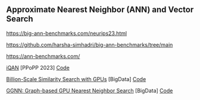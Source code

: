 ## Approximate Nearest Neighbor (ANN) and Vector Search

https://big-ann-benchmarks.com/neurips23.html

https://github.com/harsha-simhadri/big-ann-benchmarks/tree/main

https://ann-benchmarks.com/

[iQAN]() [PPoPP 2023] [Code]()

[Billion-Scale Similarity Search with GPUs]() [BigData] [Code]()

[GGNN: Graph-based GPU Nearest Neighbor Search]() [BigData] [Code]()
